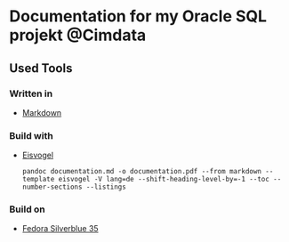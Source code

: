# Documentation for my Oracle SQL projekt @Cimdata

## Used Tools

### Written in

- [Markdown](https://github.com/adam-p/markdown-here/wiki/Markdown-Cheatsheet)

### Build with

- [Eisvogel](https://github.com/Wandmalfarbe/pandoc-latex-template)

  `pandoc documentation.md -o documentation.pdf --from markdown --template eisvogel -V lang=de --shift-heading-level-by=-1 --toc --number-sections --listings`

### Build on

- [Fedora Silverblue 35](https://silverblue.fedoraproject.org/)
